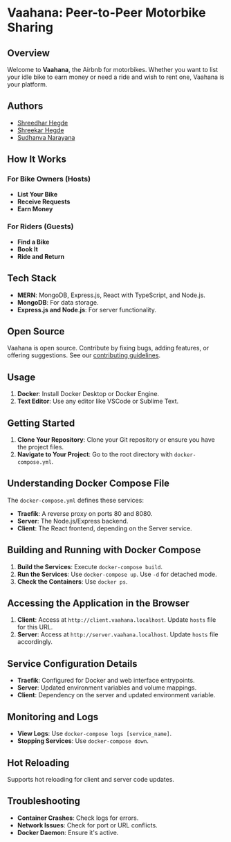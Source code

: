 # Vaahana: Peer-to-Peer Motorbike Sharing

## Overview

Welcome to **Vaahana**, the Airbnb for motorbikes. Whether you want to list your idle bike to earn money or need a ride and wish to rent one, Vaahana is your platform.

## Authors
- [Shreedhar Hegde](https://www.linkedin.com/in/shreedhar-hegde/)
- [Shreekar Hegde](https://www.linkedin.com/in/shreekar-hegde/)
- [Sudhanva Narayana](https://linkedin.com/in/nsudhanva/)

## How It Works

### For Bike Owners (Hosts)
- **List Your Bike**
- **Receive Requests**
- **Earn Money**

### For Riders (Guests)
- **Find a Bike**
- **Book It**
- **Ride and Return**

## Tech Stack

- **MERN**: MongoDB, Express.js, React with TypeScript, and Node.js.
- **MongoDB**: For data storage.
- **Express.js and Node.js**: For server functionality.

## Open Source

Vaahana is open source. Contribute by fixing bugs, adding features, or offering suggestions. See our [contributing guidelines](CONTRIBUTING.md).

## Usage

1. **Docker**: Install Docker Desktop or Docker Engine.
2. **Text Editor**: Use any editor like VSCode or Sublime Text.

## Getting Started

1. **Clone Your Repository**: Clone your Git repository or ensure you have the project files.
2. **Navigate to Your Project**: Go to the root directory with `docker-compose.yml`.

## Understanding Docker Compose File

The `docker-compose.yml` defines these services:

- **Traefik**: A reverse proxy on ports 80 and 8080.
- **Server**: The Node.js/Express backend.
- **Client**: The React frontend, depending on the Server service.

## Building and Running with Docker Compose

1. **Build the Services**: Execute `docker-compose build`.
2. **Run the Services**: Use `docker-compose up`. Use `-d` for detached mode.
3. **Check the Containers**: Use `docker ps`.

## Accessing the Application in the Browser

1. **Client**: Access at `http://client.vaahana.localhost`. Update `hosts` file for this URL.
2. **Server**: Access at `http://server.vaahana.localhost`. Update `hosts` file accordingly.

## Service Configuration Details

- **Traefik**: Configured for Docker and web interface entrypoints.
- **Server**: Updated environment variables and volume mappings.
- **Client**: Dependency on the server and updated environment variable.

## Monitoring and Logs

- **View Logs**: Use `docker-compose logs [service_name]`.
- **Stopping Services**: Use `docker-compose down`.

## Hot Reloading

Supports hot reloading for client and server code updates.

## Troubleshooting

- **Container Crashes**: Check logs for errors.
- **Network Issues**: Check for port or URL conflicts.
- **Docker Daemon**: Ensure it's active.